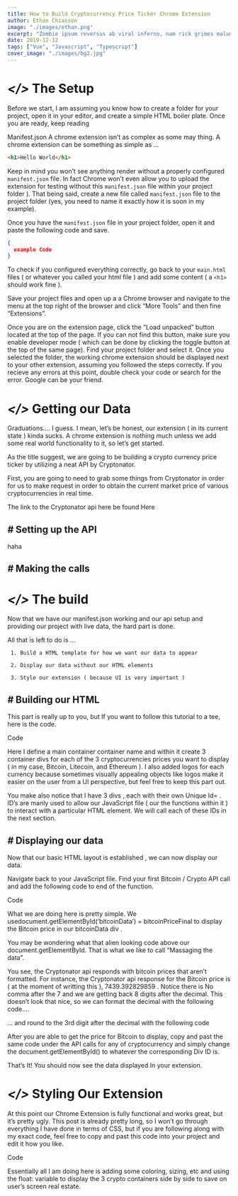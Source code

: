 ```yaml
---
title: How to Build Cryptocurrency Price Ticker Chrome Extension
author: Ethan Chiasson
image: "./images/ethan.png"
excerpt: "Zombie ipsum reversus ab viral inferno, nam rick grimes malum cerebro. De carne lumbering animata corpora quaeritis."
date: 2019-12-12
tags: ["Vue", "Javascript", "Typescript"]
cover_image: "./images/bg2.jpg"
---
```


# _</>_ The Setup

Before we start, I am assuming you know how to create a folder for your project, open it in your editor, and create a simple HTML boiler plate. Once you are ready, keep reading

Manifest.json
A chrome extension isn’t as complex as some may thing. A chrome extension can be something as simple as ...

```html
<h1>Hello World</h1>
```

Keep in mind you won’t see anything render without a properly configured `manifest.json` file. In fact Chrome won’t even allow you to upload the extension for testing without this `manifest.json` file within your project folder ). That being said, create a new file called `manifest.json` file to the project folder (yes, you need to name it exactly how it is soon in my example).

Once you have the `manifest.json` file in your project folder, open it and paste the following code and save.

```json
{
  example Code
}
```

To check if you configured everything correctly, go back to your `main.html` files ( or whatever you called your html file ) and add some content ( a `<h1>` should work fine ).

Save your project files and open up a a Chrome browser and navigate to the menu at the top right of the browser and click “More Tools” and then fine “Extensions”.

Once you are on the extension page, click the “Load unpacked” button located at the top of the page. If you can not find this button, make sure you enable developer mode ( which can be done by clicking the toggle button at the top of the same page). Find your project folder and select it. Once you selected the folder, the working chrome extension should be displayed next to your other extension, assuming you followed the steps correctly. If you recieve any errors at this point, double check your code or search for the error. Google can be your friend.

<a name="gettingourdata"></a>

# _</>_ Getting our Data

Graduations.... I guess. I mean, let’s be honest, our extension ( in its current state ) kinda sucks. A chrome extension is nothing much unless we add some real world functionality to it, so let’s get started.

As the title suggest, we are going to be building a crypto currency price ticker by utilizing a neat API by Cryptonator.

First, you are going to need to grab some things from Cryptonator in order for us to make request in order to obtain the current market price of various cryptocurrencies in real time.

The link to the Cryptonator api here be found Here

## _#_ Setting up the API

haha

## _#_ Making the calls

# _</>_ The build

Now that we have our manifest.json working and our api setup and providing our project with live data, the hard part is done.

All that is left to do is ...

     1. Build a HTML template for how we want our data to appear

     2. Display our data without our HTML elements

     3. Style our extension ( because UI is very important )

## _#_ Building our HTML

This part is really up to you, but If you want to follow this tutorial to a tee, here is the code.

Code

Here I define a main container container name and within it create 3 container divs for each of the 3 cryptocurrencies prices you want to display ( in my case, Bitcoin, Litecoin, and Ethereum ). I also added logos for each currency because sometimes visually appealing objects like logos make it easier on the user from a UI perspective, but feel free to keep this part out.

You make also notice that I have 3 divs , each with their own Unique Id= . ID’s are manly used to allow our JavaScript file ( our the functions within it ) to interact with a particular HTML element. We will call each of these IDs in the next section.

## _#_ Displaying our data

Now that our basic HTML layout is established , we can now display our data.

Navigate back to your JavaScript file. Find your first Bitcoin / Crypto API call and add the following code to end of the function.

Code

What we are doing here is pretty simple. We usedocument.getElementById(‘bitcoinData’) = bitcoinPriceFinal to display the Bitcoin price in our bitcoinData div .

You may be wondering what that alien looking code above our document.getElementById. That is what we like to call “Massaging the data”.

You see, the Cryptonator api responds with bitcoin prices that aren’t formatted. For instance, the Cryptonator api response for the Bitcoin price is ( at the moment of writting this ), 7439.392829859 . Notice there is No comma after the 7 and we are getting back 8 digits after the decimal. This doesn’t look that nice, so we can format the decimal with the following code....

... and round to the 3rd digit after the decimal with the following code

After you are able to get the price for Bitcoin to display, copy and past the same code under the API calls for any of cryptocurrency and simply change the document.getElementById() to whatever the corresponding Div ID is.

That’s It! You should now see the data displayed In your extension.

# _</>_ Styling Our Extension

At this point our Chrome Extension is fully functional and works great, but it’s pretty ugly. This post is already pretty long, so I won’t go through everything I have done in terms of CSS, but if you are following along with my exact code, feel free to copy and past this code into your project and edit it how you like.

Code

Essentially all I am doing here is adding some coloring, sizing, etc and using the float: variable to display the 3 crypto containers side by side to save on user’s screen real estate.
